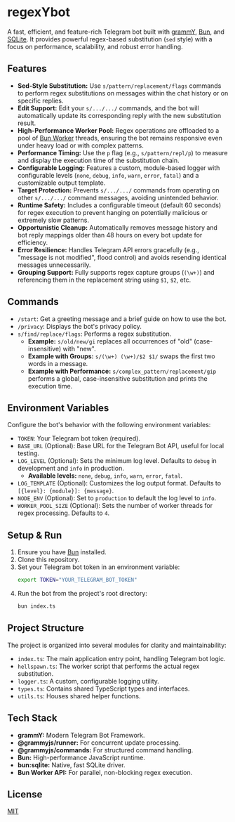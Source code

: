 # regexYbot

A fast, efficient, and feature-rich Telegram bot built with [grammY](https://github.com/grammyjs/grammy), [Bun](https://bun.sh/), and [SQLite](https://www.sqlite.org/). It provides powerful regex-based substitution (`sed` style) with a focus on performance, scalability, and robust error handling.

## Features

* **Sed-Style Substitution:** Use `s/pattern/replacement/flags` commands to perform regex substitutions on messages within the chat history or on specific replies.
* **Edit Support:** Edit your `s/.../.../` commands, and the bot will automatically update its corresponding reply with the new substitution result.
* **High-Performance Worker Pool:** Regex operations are offloaded to a pool of [Bun Worker](https://bun.sh/docs/api/workers) threads, ensuring the bot remains responsive even under heavy load or with complex patterns.
* **Performance Timing:** Use the `p` flag (e.g., `s/pattern/repl/p`) to measure and display the execution time of the substitution chain.
* **Configurable Logging:** Features a custom, module-based logger with configurable levels (`none`, `debug`, `info`, `warn`, `error`, `fatal`) and a customizable output template.
* **Target Protection:** Prevents `s/.../.../` commands from operating on other `s/.../.../` command messages, avoiding unintended behavior.
* **Runtime Safety:** Includes a configurable timeout (default 60 seconds) for regex execution to prevent hanging on potentially malicious or extremely slow patterns.
* **Opportunistic Cleanup:** Automatically removes message history and bot reply mappings older than 48 hours on every bot update for efficiency.
* **Error Resilience:** Handles Telegram API errors gracefully (e.g., "message is not modified", flood control) and avoids resending identical messages unnecessarily.
* **Grouping Support:** Fully supports regex capture groups (`(\w+)`) and referencing them in the replacement string using `$1`, `$2`, etc.

## Commands

* `/start`: Get a greeting message and a brief guide on how to use the bot.
* `/privacy`: Displays the bot's privacy policy.
* `s/find/replace/flags`: Performs a regex substitution.
  * **Example:** `s/old/new/gi` replaces all occurrences of "old" (case-insensitive) with "new".
  * **Example with Groups:** `s/(\w+) (\w+)/$2 $1/` swaps the first two words in a message.
  * **Example with Performance:** `s/complex_pattern/replacement/gip` performs a global, case-insensitive substitution and prints the execution time.

## Environment Variables

Configure the bot's behavior with the following environment variables:

* `TOKEN`: Your Telegram bot token (required).
* `BASE_URL` (Optional): Base URL for the Telegram Bot API, useful for local testing.
* `LOG_LEVEL` (Optional): Sets the minimum log level. Defaults to `debug` in development and `info` in production.
  * **Available levels:** `none`, `debug`, `info`, `warn`, `error`, `fatal`.
* `LOG_TEMPLATE` (Optional): Customizes the log output format. Defaults to `[{level}: {module}]: {message}`.
* `NODE_ENV` (Optional): Set to `production` to default the log level to `info`.
* `WORKER_POOL_SIZE` (Optional): Sets the number of worker threads for regex processing. Defaults to `4`.

## Setup & Run

1.  Ensure you have [Bun](https://bun.sh/) installed.
2.  Clone this repository.
3.  Set your Telegram bot token in an environment variable:
    ```bash
    export TOKEN="YOUR_TELEGRAM_BOT_TOKEN"
    ```
4.  Run the bot from the project's root directory:
    ```bash
    bun index.ts
    ```

## Project Structure

The project is organized into several modules for clarity and maintainability:

* `index.ts`: The main application entry point, handling Telegram bot logic.
* `hellspawn.ts`: The worker script that performs the actual regex substitution.
* `logger.ts`: A custom, configurable logging utility.
* `types.ts`: Contains shared TypeScript types and interfaces.
* `utils.ts`: Houses shared helper functions.

## Tech Stack

* **grammY:** Modern Telegram Bot Framework.
* **@grammyjs/runner:** For concurrent update processing.
* **@grammyjs/commands:** For structured command handling.
* **Bun:** High-performance JavaScript runtime.
* **bun:sqlite:** Native, fast SQLite driver.
* **Bun Worker API:** For parallel, non-blocking regex execution.

## License

[MIT](LICENSE)